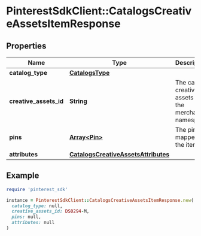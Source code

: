 # PinterestSdkClient::CatalogsCreativeAssetsItemResponse

## Properties

| Name | Type | Description | Notes |
| ---- | ---- | ----------- | ----- |
| **catalog_type** | [**CatalogsType**](CatalogsType.md) |  |  |
| **creative_assets_id** | **String** | The catalog creative assets id in the merchant namespace | [optional] |
| **pins** | [**Array&lt;Pin&gt;**](Pin.md) | The pins mapped to the item | [optional] |
| **attributes** | [**CatalogsCreativeAssetsAttributes**](CatalogsCreativeAssetsAttributes.md) |  | [optional] |

## Example

```ruby
require 'pinterest_sdk'

instance = PinterestSdkClient::CatalogsCreativeAssetsItemResponse.new(
  catalog_type: null,
  creative_assets_id: DS0294-M,
  pins: null,
  attributes: null
)
```

